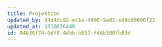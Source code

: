 ```yaml
---
title: Projektion
updated_by: 34d4dc92-ec1a-4900-9a81-ed8dd8606f23
updated_at: 1610636449
id: 94636f74-0df8-4dbb-b857-f46b300fb83d
---
```

